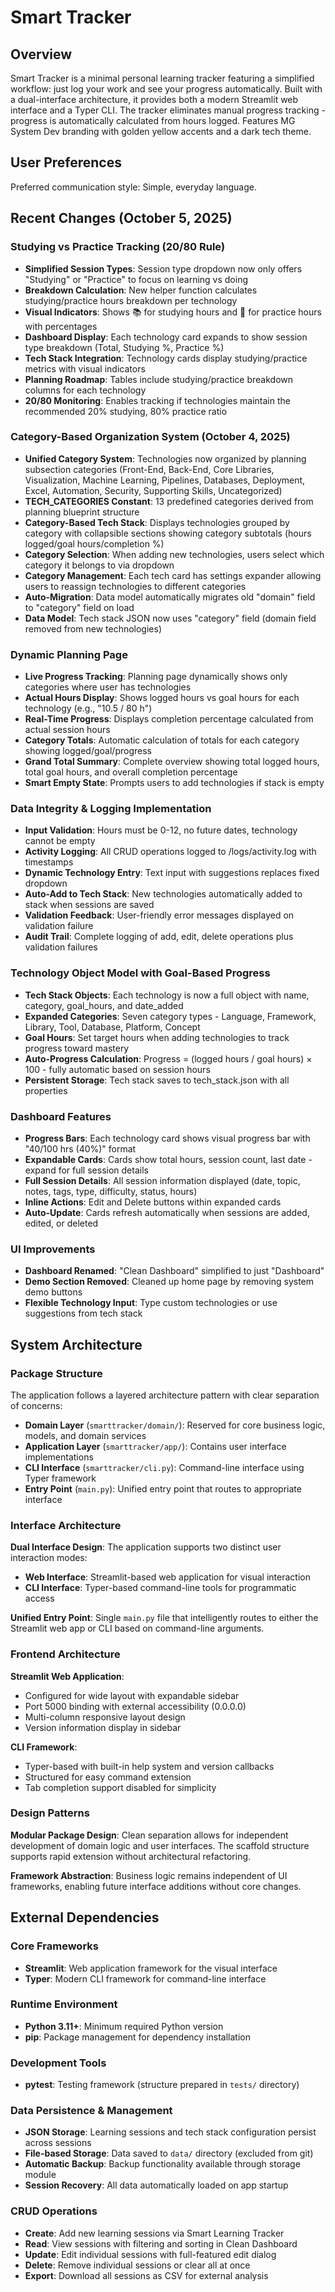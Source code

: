 # Smart Tracker

## Overview

Smart Tracker is a minimal personal learning tracker featuring a simplified workflow: just log your work and see your progress automatically. Built with a dual-interface architecture, it provides both a modern Streamlit web interface and a Typer CLI. The tracker eliminates manual progress tracking - progress is automatically calculated from hours logged. Features MG System Dev branding with golden yellow accents and a dark tech theme.

## User Preferences

Preferred communication style: Simple, everyday language.

## Recent Changes (October 5, 2025)

### Studying vs Practice Tracking (20/80 Rule)
- **Simplified Session Types**: Session type dropdown now only offers "Studying" or "Practice" to focus on learning vs doing
- **Breakdown Calculation**: New helper function calculates studying/practice hours breakdown per technology
- **Visual Indicators**: Shows 📚 for studying hours and 💪 for practice hours with percentages
- **Dashboard Display**: Each technology card expands to show session type breakdown (Total, Studying %, Practice %)
- **Tech Stack Integration**: Technology cards display studying/practice metrics with visual indicators
- **Planning Roadmap**: Tables include studying/practice breakdown columns for each technology
- **20/80 Monitoring**: Enables tracking if technologies maintain the recommended 20% studying, 80% practice ratio

### Category-Based Organization System (October 4, 2025)
- **Unified Category System**: Technologies now organized by planning subsection categories (Front-End, Back-End, Core Libraries, Visualization, Machine Learning, Pipelines, Databases, Deployment, Excel, Automation, Security, Supporting Skills, Uncategorized)
- **TECH_CATEGORIES Constant**: 13 predefined categories derived from planning blueprint structure
- **Category-Based Tech Stack**: Displays technologies grouped by category with collapsible sections showing category subtotals (hours logged/goal hours/completion %)
- **Category Selection**: When adding new technologies, users select which category it belongs to via dropdown
- **Category Management**: Each tech card has settings expander allowing users to reassign technologies to different categories
- **Auto-Migration**: Data model automatically migrates old "domain" field to "category" field on load
- **Data Model**: Tech stack JSON now uses "category" field (domain field removed from new technologies)

### Dynamic Planning Page
- **Live Progress Tracking**: Planning page dynamically shows only categories where user has technologies
- **Actual Hours Display**: Shows logged hours vs goal hours for each technology (e.g., "10.5 / 80 h")
- **Real-Time Progress**: Displays completion percentage calculated from actual session hours
- **Category Totals**: Automatic calculation of totals for each category showing logged/goal/progress
- **Grand Total Summary**: Complete overview showing total logged hours, total goal hours, and overall completion percentage
- **Smart Empty State**: Prompts users to add technologies if stack is empty

### Data Integrity & Logging Implementation
- **Input Validation**: Hours must be 0-12, no future dates, technology cannot be empty
- **Activity Logging**: All CRUD operations logged to /logs/activity.log with timestamps
- **Dynamic Technology Entry**: Text input with suggestions replaces fixed dropdown
- **Auto-Add to Tech Stack**: New technologies automatically added to stack when sessions are saved
- **Validation Feedback**: User-friendly error messages displayed on validation failure
- **Audit Trail**: Complete logging of add, edit, delete operations plus validation failures

### Technology Object Model with Goal-Based Progress
- **Tech Stack Objects**: Each technology is now a full object with name, category, goal_hours, and date_added
- **Expanded Categories**: Seven category types - Language, Framework, Library, Tool, Database, Platform, Concept
- **Goal Hours**: Set target hours when adding technologies to track progress toward mastery
- **Auto-Progress Calculation**: Progress = (logged hours / goal hours) × 100 - fully automatic based on session hours
- **Persistent Storage**: Tech stack saves to tech_stack.json with all properties

### Dashboard Features
- **Progress Bars**: Each technology card shows visual progress bar with "40/100 hrs (40%)" format
- **Expandable Cards**: Cards show total hours, session count, last date - expand for full session details
- **Full Session Details**: All session information displayed (date, topic, notes, tags, type, difficulty, status, hours)
- **Inline Actions**: Edit and Delete buttons within expanded cards
- **Auto-Update**: Cards refresh automatically when sessions are added, edited, or deleted

### UI Improvements
- **Dashboard Renamed**: "Clean Dashboard" simplified to just "Dashboard"
- **Demo Section Removed**: Cleaned up home page by removing system demo buttons
- **Flexible Technology Input**: Type custom technologies or use suggestions from tech stack

## System Architecture

### Package Structure
The application follows a layered architecture pattern with clear separation of concerns:

- **Domain Layer** (`smarttracker/domain/`): Reserved for core business logic, models, and domain services
- **Application Layer** (`smarttracker/app/`): Contains user interface implementations
- **CLI Interface** (`smarttracker/cli.py`): Command-line interface using Typer framework
- **Entry Point** (`main.py`): Unified entry point that routes to appropriate interface

### Interface Architecture
**Dual Interface Design**: The application supports two distinct user interaction modes:
- **Web Interface**: Streamlit-based web application for visual interaction
- **CLI Interface**: Typer-based command-line tools for programmatic access

**Unified Entry Point**: Single `main.py` file that intelligently routes to either the Streamlit web app or CLI based on command-line arguments.

### Frontend Architecture
**Streamlit Web Application**: 
- Configured for wide layout with expandable sidebar
- Port 5000 binding with external accessibility (0.0.0.0)
- Multi-column responsive layout design
- Version information display in sidebar

**CLI Framework**:
- Typer-based with built-in help system and version callbacks
- Structured for easy command extension
- Tab completion support disabled for simplicity

### Design Patterns
**Modular Package Design**: Clean separation allows for independent development of domain logic and user interfaces. The scaffold structure supports rapid extension without architectural refactoring.

**Framework Abstraction**: Business logic remains independent of UI frameworks, enabling future interface additions without core changes.

## External Dependencies

### Core Frameworks
- **Streamlit**: Web application framework for the visual interface
- **Typer**: Modern CLI framework for command-line interface

### Runtime Environment
- **Python 3.11+**: Minimum required Python version
- **pip**: Package management for dependency installation

### Development Tools
- **pytest**: Testing framework (structure prepared in `tests/` directory)

### Data Persistence & Management
- **JSON Storage**: Learning sessions and tech stack configuration persist across sessions
- **File-based Storage**: Data saved to `data/` directory (excluded from git)
- **Automatic Backup**: Backup functionality available through storage module
- **Session Recovery**: All data automatically loaded on app startup

### CRUD Operations
- **Create**: Add new learning sessions via Smart Learning Tracker
- **Read**: View sessions with filtering and sorting in Clean Dashboard
- **Update**: Edit individual sessions with full-featured edit dialog
- **Delete**: Remove individual sessions or clear all at once
- **Export**: Download all sessions as CSV for external analysis